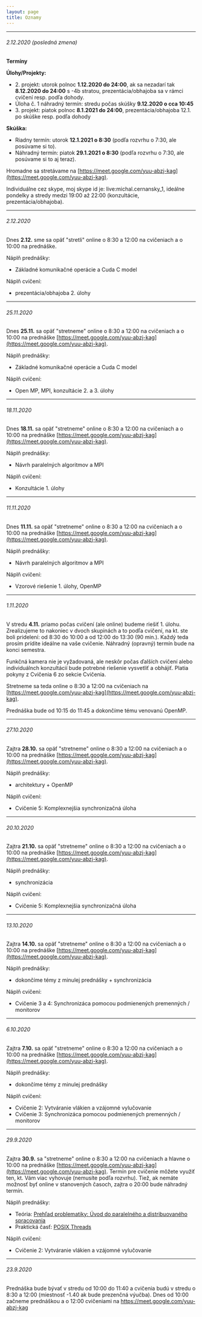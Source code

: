 ```yaml
---
layout: page
title: Oznamy
---
```


---
###### 2.12.2020 (posledná zmena)

**Termíny**

**Úlohy/Projekty:**

- 2\. projekt: utorok polnoc **1.12.2020 do 24:00**, ak sa nezadarí tak **8.12.2020 do 24:00** s -4b stratou, prezentácia/obhajoba sa v rámci cvičení resp. podľa dohody.
- Úloha č. 1 náhradný termín: stredu počas skúšky **9.12.2020 o cca 10:45**
- 3\. projekt: piatok polnoc **8.1.2021 do 24:00**, prezentácia/obhajoba 12.1. po skúške resp. podľa dohody

**Skúška:**

- Riadny termín: utorok **12.1.2021 o 8:30** (podľa rozvrhu o 7:30, ale posúvame si to).
- Náhradný termín: piatok **29.1.2021 o 8:30** (podľa rozvrhu o 7:30, ale posúvame si to aj teraz).

Hromadne sa stretávame na [https://meet.google.com/yuu-abzj-kag](https://meet.google.com/yuu-abzj-kag).

Individuálne cez skype, moj skype id je: live:michal.cernansky_1, ideálne pondelky a stredy medzi 19:00 až 22:00 (konzultácie, prezentácia/obhajoba).

---
###### 2.12.2020

Dnes **2.12.** sme sa opäť "stretli" online o 8:30 a 12:00 na cvičeniach a o 10:00 na prednáške.

Náplň prednášky: 

- Základné komunikačné operácie a Cuda C model

Náplň cvičení: 

- prezentácia/obhajoba 2. úlohy

---
###### 25.11.2020

Dnes **25.11.** sa opäť "stretneme" online o 8:30 a 12:00 na cvičeniach a o 10:00 na prednáške [https://meet.google.com/yuu-abzj-kag](https://meet.google.com/yuu-abzj-kag). 

Náplň prednášky: 

- Základné komunikačné operácie a Cuda C model

Náplň cvičení: 

- Open MP, MPI, konzultácie 2. a 3. úlohy

---
###### 18.11.2020

Dnes **18.11.** sa opäť "stretneme" online o 8:30 a 12:00 na cvičeniach a o 10:00 na prednáške [https://meet.google.com/yuu-abzj-kag](https://meet.google.com/yuu-abzj-kag). 

Náplň prednášky: 

- Návrh paralelných algoritmov a MPI

Náplň cvičení: 

- Konzultácie 1. úlohy 

---
###### 11.11.2020

Dnes **11.11.** sa opäť "stretneme" online o 8:30 a 12:00 na cvičeniach a o 10:00 na prednáške [https://meet.google.com/yuu-abzj-kag](https://meet.google.com/yuu-abzj-kag). 

Náplň prednášky: 

- Návrh paralelných algoritmov a MPI

Náplň cvičení: 

- Vzorové riešenie 1. úlohy, OpenMP

--- 
###### 1.11.2020

V stredu **4.11.** priamo počas cvičení (ale online) budeme riešiť 1. úlohu. Zrealizujeme to nakoniec v dvoch skupinách a to podľa cvičení, na kt. ste boli pridelení: od 8:30 do 10:00 a od 12:00 do 13:30 (90 min.). Každý teda prosím prídite ideálne na vaše cvičenie. Náhradný (opravný) termín bude na konci semestra.

Funkčná kamera nie je vyžadovaná, ale neskôr počas ďalších cvičení alebo individuálnch konzultácií bude potrebné riešenie vysvetliť a obhájiť. Platia pokyny z Cvičenia 6 zo sekcie Cvičenia.

Stretneme sa teda online o 8:30 a 12:00 na cvičeniach na [https://meet.google.com/yuu-abzj-kag](https://meet.google.com/yuu-abzj-kag).

Prednáška bude od 10:15 do 11:45 a dokončíme tému venovanú OpenMP.

---
###### 27.10.2020

Zajtra **28.10.** sa opäť "stretneme" online o 8:30 a 12:00 na cvičeniach a o 10:00 na prednáške [https://meet.google.com/yuu-abzj-kag](https://meet.google.com/yuu-abzj-kag). 

Náplň prednášky: 

- architektury + OpenMP

Náplň cvičení: 

- Cvičenie 5: Komplexnejšia synchronizačná úloha

--- 
###### 20.10.2020

Zajtra **21.10.** sa opäť "stretneme" online o 8:30 a 12:00 na cvičeniach a o 10:00 na prednáške [https://meet.google.com/yuu-abzj-kag](https://meet.google.com/yuu-abzj-kag). 

Náplň prednášky: 

- synchronizácia

Náplň cvičení: 

- Cvičenie 5: Komplexnejšia synchronizačná úloha

--- 

###### 13.10.2020

Zajtra **14.10.** sa opäť "stretneme" online o 8:30 a 12:00 na cvičeniach a o 10:00 na prednáške [https://meet.google.com/yuu-abzj-kag](https://meet.google.com/yuu-abzj-kag). 

Náplň prednášky: 

- dokončíme témy z minulej prednášky + synchronizácia

Náplň cvičení: 

- Cvičenie 3 a 4: Synchronizáca pomocou podmienených premenných / monitorov

--- 

###### 6.10.2020

Zajtra **7.10.** sa opäť "stretneme" online o 8:30 a 12:00 na cvičeniach a o 10:00 na prednáške [https://meet.google.com/yuu-abzj-kag](https://meet.google.com/yuu-abzj-kag). 

Náplň prednášky: 

- dokončíme témy z minulej prednášky

Náplň cvičení: 

- Cvičenie 2: Vytváranie vlákien a vzájomné vylučovanie
- Cvičenie 3: Synchronizáca pomocou podmienených premenných / monitorov

--- 

###### 29.9.2020

Zajtra **30.9.** sa "stretneme" online o 8:30 a 12:00 na cvičeniach a hlavne o 10:00 na prednáške [https://meet.google.com/yuu-abzj-kag](https://meet.google.com/yuu-abzj-kag). Termín pre cvičenie môžete využiť ten, kt. Vám viac vyhovuje (nemusíte podľa rozvrhu). Tiež, ak nemáte možnosť byť online v stanovených časoch, zajtra o 20:00 bude náhradný termín.

Náplň prednášky: 

- Teória: [Prehľad problematiky: Úvod do paralelného a distribuovaného spracovania](documents/pp_prednaska_2_uvod.pdf)
- Praktická časť: [POSIX Threads](documents/pp_prednaska_3_pthreads.pdf)

Náplň cvičení: 

- Cvičenie 2: Vytváranie vlákien a vzájomné vylučovanie

--- 

###### 23.9.2020

Prednáška bude bývať v stredu od 10:00 do 11:40 a cvičenia budú v stredu o 8:30 a 12:00 (miestnosť -1.40 ak bude prezenčná výučba). Dnes od 10:00 začneme prednáškou a o 12:00 cvičeniami na https://meet.google.com/yuu-abzj-kag

